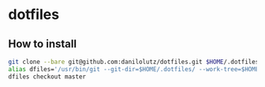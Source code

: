 # dotfiles

## How to install

```bash
git clone --bare git@github.com:danilolutz/dotfiles.git $HOME/.dotfiles
alias dfiles='/usr/bin/git --git-dir=$HOME/.dotfiles/ --work-tree=$HOME'
dfiles checkout master
```
